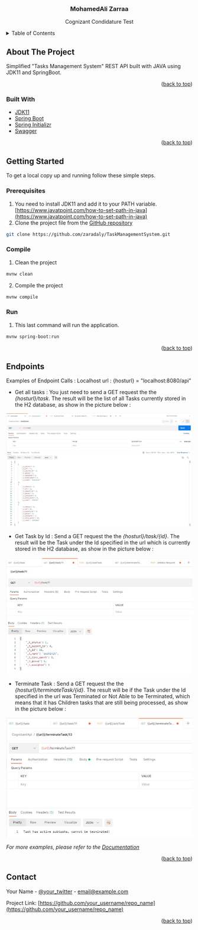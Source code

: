 <div id="top"></div>

<!-- PROJECT LOGO -->
<div align="center">
    <h3 align="center">MohamedAli Zarraa</h3>
    <p align="center">
        Cognizant Condidature Test
    </p>
</div>

<!-- TABLE OF CONTENTS -->
<details>
    <summary>Table of Contents</summary>
    <ol>
        <li>
            <a href="#compile">How to Compile</a>
        </li>
        <li>
            <a href="#run">How to Run the project</a>
        </li>
        <li>
            <a href="#endpoints">Call the Endpoints</a>
        </li>
    </ol>
</details>



<!-- ABOUT THE PROJECT -->
## About The Project

Simplified "Tasks Management System" REST API built with JAVA using JDK11 and SpringBoot.

<p align="right">(<a href="#top">back to top</a>)</p>

### Built With

* [JDK11](https://www.oracle.com/java/technologies/javase/jdk11-archive-downloads.html)
* [Spring Boot](https://spring.io/projects/spring-boot)
* [Spring Initializr](https://start.spring.io/)
* [Swagger](https://swagger.io/)

<p align="right">(<a href="#top">back to top</a>)</p>



<!-- GETTING STARTED -->
## Getting Started

To get a local copy up and running follow these simple steps.

### Prerequisites

1. You need to install JDK11 and add it to your PATH variable. [https://www.javatpoint.com/how-to-set-path-in-java](https://www.javatpoint.com/how-to-set-path-in-java)
2. Clone the project file from the [GitHub repository](https://github.com/zaradaly/TaskManagementSystem.git)

```sh
git clone https://github.com/zaradaly/TaskManagementSystem.git
```

### Compile
1. Clean the project
```sh
mvnw clean
```
2. Compile the project
```sh
mvnw compile
```


### Run
1. This last command will run the application.
```sh
mvnw spring-boot:run
```

<p align="right">(<a href="#top">back to top</a>)</p>



<!-- USAGE EXAMPLES -->
## Endpoints

Examples of Endpoint Calls :
Localhost url : {hosturl} = "localhost:8080/api"

- Get all tasks :
You just need to send a GET request the the _{hosturl}/task_.
The result will be the list of all Tasks currently stored in the H2 database, as show in the picture below : 

![GET ALL TASKS](https://github.com/zaradaly/TaskManagementSystem/blob/main/screenshots/Get_tasks.jpg)

- Get Task by Id :
Send a GET request the the _{hosturl}/task/{id}_.
The result will be the Task under the Id specified in the url which is currently stored in the H2 database, as show in the picture below : 

![GET ALL TASKS](https://github.com/zaradaly/TaskManagementSystem/blob/main/screenshots/Get_task_byId.jpg)

- Terminate Task :
Send a GET request the the _{hosturl}/terminateTask/{id}_.
The result will be if the Task under the Id specified in the url was Terminated or Not Able to be Terminated, which means that it has Children tasks that are still being processed, as show in the picture below : 

![GET ALL TASKS](https://github.com/zaradaly/TaskManagementSystem/blob/main/screenshots/Terminate_task_byId.jpg)

_For more examples, please refer to the [Documentation](https://example.com)_

<p align="right">(<a href="#top">back to top</a>)</p>

<!-- CONTACT -->
## Contact

Your Name - [@your_twitter](https://twitter.com/your_username) - email@example.com

Project Link: [https://github.com/your_username/repo_name](https://github.com/your_username/repo_name)

<p align="right">(<a href="#top">back to top</a>)</p>